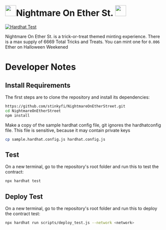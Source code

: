 # <img src="https://github.com/stinkyfi/NightmareOnEtherStreet/blob/main/images/NOES-Logo.gif" width="35">Nightmare On Ether St. <img src="https://github.com/stinkyfi/NightmareOnEtherStreet/blob/main/images/NOES-Logo.gif" width="35">

[![Hardhat Test](https://github.com/stinkyfi/NightmareOnEtherStreet/actions/workflows/NOES.yml/badge.svg)](https://github.com/stinkyfi/NightmareOnEtherStreet/actions/workflows/NOES.yml)

Nightmare On Ether St. is a trick-or-treat themed minting experience. There is a max supply of 6669 Total Tricks and Treats.
You can mint one for `0.006` Ether on Halloween Weekened

# Developer Notes 

## Install Requirements

The first steps are to clone the repository and install its dependencies:

```sh
https://github.com/stinkyfi/NightmareOnEtherStreet.git
cd NightmareOnEtherStreet
npm install
```

Make a copy of the sample hardhat config file, git ignores the hardhatconfig file.
This file is sensitive, because it may contain private keys
```sh
cp sample.hardhat.config.js hardhat.config.js
```

## Test
On a new terminal, go to the repository's root folder and run this to
test the contract:

```sh
npx hardhat test
```

## Deploy Test
On a new terminal, go to the repository's root folder and run this to
deploy the contract test:

```sh
npx hardhat run scripts/deploy_test.js --network <network>
```
